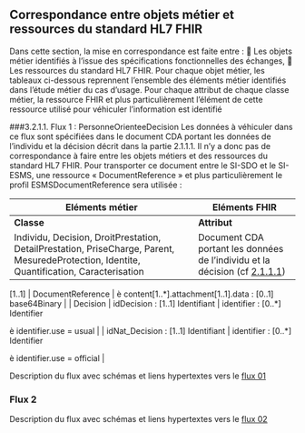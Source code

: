 ## Correspondance entre objets métier et ressources du standard HL7 FHIR
Dans cette section, la mise en correspondance est faite entre :
	Les objets métier identifiés à l’issue des spécifications fonctionnelles des échanges,
	Les ressources du standard HL7 FHIR.
Pour chaque objet métier, les tableaux ci-dessous reprennent l’ensemble des éléments métier identifiés
dans l’étude métier du cas d’usage. Pour chaque attribut de chaque classe métier, la ressource FHIR
et plus particulièrement l’élément de cette ressource utilisé pour véhiculer l’information est identifié

###3.2.1.1.	Flux 1 : PersonneOrienteeDecision
Les données à véhiculer dans ce flux sont spécifiées dans le document CDA portant les données de l’individu et la décision décrit dans la partie 2.1.1.1. Il n’y a donc pas de correspondance à faire entre les objets métiers et des ressources du standard HL7 FHIR. 
Pour transporter ce document entre le SI-SDO et le SI-ESMS, une ressource « DocumentReference » et plus particulièrement le profil ESMSDocumentReference sera utilisée : 

| **Eléments métier**                                                                                                                       | **Eléments FHIR**                                                                                  |
| ----------------------------------------------------------------------------------------------------------------------------------------- | -------------------------------------------------------------------------------------------------- |
| **Classe**                                                                                                                                | **Attribut**                                                                                       | **Ressource** | **Elément** |
| Individu, Decision, DroitPrestation, DetailPrestation, PriseCharge, Parent, MesuredeProtection, Identite, Quantification, Caracterisation | Document CDA portant les données de l’individu et la décision (cf [2.1.1.1](#_Flux_1.4_:))

[1..1] | DocumentReference | è  content[1..\*].attachment[1..1].data : [0..1] base64Binary |
| Decision                                                                                                                                  | idDecision : [1..1] Identifiant                                                                    | identifier : [0..\*] Identifier

è  identifier.use = usual |
| idNat_Decision : [1..1] Identifiant                                                                                                       | identifier : [0..\*] Identifier

è  identifier.use = official                                      |

Description du flux avec schémas et liens hypertextes vers le  <a href="st_flux1.html">flux 01</a>

### Flux 2

Description du flux avec schémas et liens hypertextes vers le  <a href="st_flux2.html">flux 02</a>